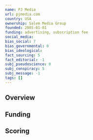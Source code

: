 ```yaml
---
name: PJ Media
url: pjmedia.com
country: USA
ownership: Salem Media Group
founded: 2005-01-01
funding: advertising, subscription fee
social_media:
bias_social: 7
bias_governmental: 0
bias_ideological:
fact_sourcing: 5
fact_editorial: -1
subj_pseudoscience: 0
subj_conspiracy: 5
subj_message: -1
tags: []
---
```


## Overview

## Funding

## Scoring
